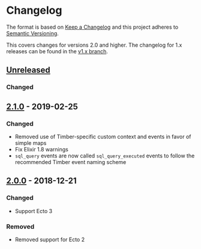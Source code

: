 # Changelog

The format is based on [Keep a Changelog](http://keepachangelog.com/en/1.0.0/)
and this project adheres to [Semantic
Versioning](http://semver.org/spec/v2.0.0.html).

This covers changes for versions 2.0 and higher. The changelog for 1.x releases
can be found in the [v1.x branch](https://github.com/timberio/timber-elixir-ecto/blob/v1.x/CHANGELOG.md).


## [Unreleased]

### Changed

## [2.1.0] - 2019-02-25

### Changed
  - Removed use of Timber-specific custom context and events in favor of simple maps
  - Fix Elixir 1.8 warnings
  - `sql_query` events are now called `sql_query_executed` events to follow the recommended
    Timber event naming scheme

## [2.0.0] - 2018-12-21

### Changed

  - Support Ecto 3

### Removed

  - Removed support for Ecto 2


[Unreleased]: https://github.com/timberio/timber-elixir-ecto/compare/v2.1.0...HEAD
[2.0.0]: https://github.com/timberio/timber-elixir-ecto/compare/v1.0.0...v2.0.0
[2.1.0]: https://github.com/timberio/timber-elixir-ecto/compare/v2.0.0...v2.1.0
